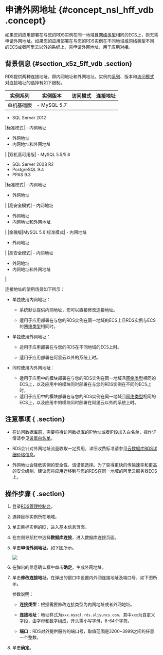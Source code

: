 # 申请外网地址 {#concept_nsl_hff_vdb .concept}

如果您的应用部署在与您的RDS实例在同一地域且[网络类型](../../../../intl.zh-CN/用户指南/网络管理/设置网络类型.md)相同的ECS上，则无需申请外网地址。如果您的应用部署在与您的RDS实例在不同地域或网络类型不同的ECS或者阿里云以外的系统上，需申请外网地址，用于应用对接。

## 背景信息 {#section_x5z_5ff_vdb .section}

RDS提供两种连接地址，即内网地址和外网地址。实例的[系列](../../../../intl.zh-CN/产品简介/产品系列/产品系列概述.md)、版本和[访问模式](../../../../intl.zh-CN/用户指南/网络管理/设置访问模式.md)对连接地址的选择有如下限制。

|实例系列|实例版本|访问模式|连接地址|
|----|----|----|----|
|单机基础版| -   MySQL 5.7
-   SQL Server 2012

 |标准模式| -   内网地址
-   外网地址
-   内网地址和外网地址

 |
|双机高可用版| -   MySQL 5.5/5.6
-   SQL Server 2008 R2
-   PostgreSQL 9.4
-   PPAS 9.3

 |标准模式| -   内网地址
-   外网地址

 |
|高安全模式| -   内网地址
-   外网地址
-   内网地址和外网地址

 |
|金融版|MySQL 5.6|标准模式| -   内网地址
-   外网地址

 |
|高安全模式| -   内网地址
-   外网地址
-   内网地址和外网地址

 |

连接地址的使用场景如下所示：

-   单独使用内网地址：

    -   系统默认提供内网地址，您可以直接修改连接地址。

    -   适用于应用部署在与您的RDS实例在同一地域的ECS上且RDS实例与ECS的[网络类型](../../../../intl.zh-CN/用户指南/网络管理/设置网络类型.md)相同时。

-   单独使用外网地址：

    -   适用于应用部署在与您的RDS在不同地域的ECS上时。

    -   适用于应用部署在阿里云以外的系统上时。

-   同时使用内外网地址：

    -   适用于应用中的模块部署在与您的RDS实例在同一地域且[网络类型](../../../../intl.zh-CN/用户指南/网络管理/设置网络类型.md)相同的ECS上，以及应用中的模块同时部署在与您的RDS实例在不同的ECS上时。
    -   适用于应用中的模块部署在与您的RDS实例在同一地域且[网络类型](../../../../intl.zh-CN/用户指南/网络管理/设置网络类型.md)相同的ECS上，以及应用中的模块同时部署在阿里云以外的系统上时。


## 注意事项 { .section}

-   在访问数据库前，需要将待访问数据库的IP地址或者IP段加入白名单，操作详情请参见[设置白名单](intl.zh-CN/快速入门MySQL版/初始化配置/设置白名单.md#)。

-   RDS会针对外网地址流量收取一定费用，详细收费标准请参见[云数据库RDS详细价格信息](https://www.alibabacloud.com/product/apsaradb-for-rds?spm=a3c0i.7938564.220486.8.xoYG9c#pricing)。

-   外网地址会降低实例的安全性，请谨慎选择。为了获得更快的传输速率和更高的安全级别，建议您将应用迁移到与您的RDS在同一地域的阿里云服务器ECS上。


## 操作步骤 { .section}

1.  登录[RDS管理控制台](https://rds.console.aliyun.com/)。
2.  选择目标实例所在地域。
3.  单击目标实例的ID，进入基本信息页面。
4.  在左侧导航栏中选择**数据库连接**，进入数据库连接页面。
5.  单击**申请外网地址**，如下图所示。

    ![](http://static-aliyun-doc.oss-cn-hangzhou.aliyuncs.com/assets/img/7817/1802_zh-CN.png)

6.  在弹出的信息确认框中单击**确定**，生成外网地址。
7.  单击**修改连接地址**，在弹出的窗口中设置内外网连接地址及端口号，如下图所示。

    参数说明：

    -   **连接类型**：根据需要修改连接类型为内网地址或者外网地址。

    -   **连接地址**：地址样式为`xxx.mysql.rds.aliyuncs.com`，其中`xxx`为自定义字段，由字母和数字组成，开头需小写字母，8-64个字符。

    -   **端口**：RDS对外提供服务的端口号，取值范围是3200~3999之间的任意一个整数。

8.  单击**确定**。

